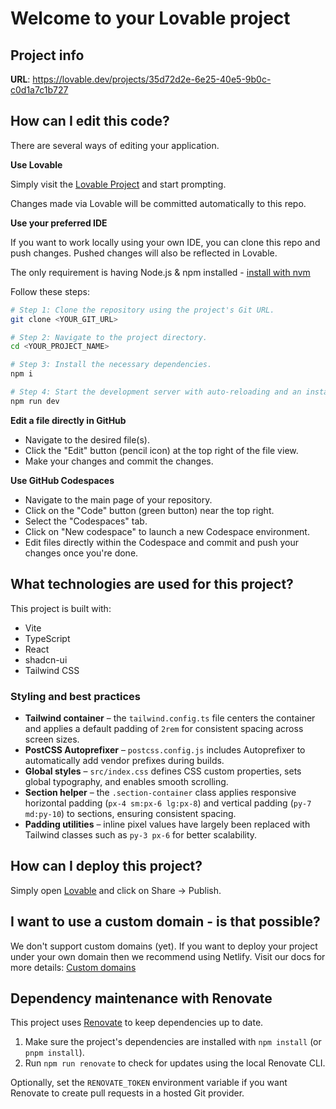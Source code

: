 # Welcome to your Lovable project

## Project info

**URL**: https://lovable.dev/projects/35d72d2e-6e25-40e5-9b0c-c0d1a7c1b727

## How can I edit this code?

There are several ways of editing your application.

**Use Lovable**

Simply visit the [Lovable Project](https://lovable.dev/projects/35d72d2e-6e25-40e5-9b0c-c0d1a7c1b727) and start prompting.

Changes made via Lovable will be committed automatically to this repo.

**Use your preferred IDE**

If you want to work locally using your own IDE, you can clone this repo and push changes. Pushed changes will also be reflected in Lovable.

The only requirement is having Node.js & npm installed - [install with nvm](https://github.com/nvm-sh/nvm#installing-and-updating)

Follow these steps:

```sh
# Step 1: Clone the repository using the project's Git URL.
git clone <YOUR_GIT_URL>

# Step 2: Navigate to the project directory.
cd <YOUR_PROJECT_NAME>

# Step 3: Install the necessary dependencies.
npm i

# Step 4: Start the development server with auto-reloading and an instant preview.
npm run dev
```

**Edit a file directly in GitHub**

- Navigate to the desired file(s).
- Click the "Edit" button (pencil icon) at the top right of the file view.
- Make your changes and commit the changes.

**Use GitHub Codespaces**

- Navigate to the main page of your repository.
- Click on the "Code" button (green button) near the top right.
- Select the "Codespaces" tab.
- Click on "New codespace" to launch a new Codespace environment.
- Edit files directly within the Codespace and commit and push your changes once you're done.

## What technologies are used for this project?

This project is built with:

- Vite
- TypeScript
- React
- shadcn-ui
- Tailwind CSS

### Styling and best practices

- **Tailwind container** – the `tailwind.config.ts` file centers the container and
  applies a default padding of `2rem` for consistent spacing across screen sizes.
- **PostCSS Autoprefixer** – `postcss.config.js` includes Autoprefixer to
  automatically add vendor prefixes during builds.
- **Global styles** – `src/index.css` defines CSS custom properties, sets global
  typography, and enables smooth scrolling.
- **Section helper** – the `.section-container` class applies responsive
  horizontal padding (`px-4 sm:px-6 lg:px-8`) and vertical padding
  (`py-7 md:py-10`) to sections, ensuring consistent spacing.
- **Padding utilities** – inline pixel values have largely been replaced with
  Tailwind classes such as `py-3 px-6` for better scalability.

## How can I deploy this project?

Simply open [Lovable](https://lovable.dev/projects/35d72d2e-6e25-40e5-9b0c-c0d1a7c1b727) and click on Share -> Publish.

## I want to use a custom domain - is that possible?

We don't support custom domains (yet). If you want to deploy your project under your own domain then we recommend using Netlify. Visit our docs for more details: [Custom domains](https://docs.lovable.dev/tips-tricks/custom-domain/)

## Dependency maintenance with Renovate

This project uses [Renovate](https://github.com/renovatebot/renovate) to keep dependencies up to date.

1. Make sure the project's dependencies are installed with `npm install` (or `pnpm install`).
2. Run `npm run renovate` to check for updates using the local Renovate CLI.

Optionally, set the `RENOVATE_TOKEN` environment variable if you want Renovate to create pull requests in a hosted Git provider.